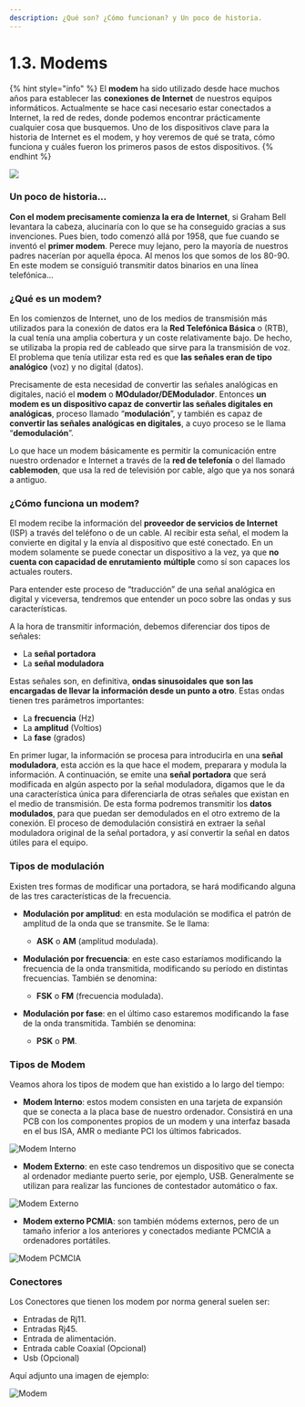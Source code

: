 ```yaml
---
description: ¿Qué son? ¿Cómo funcionan? y Un poco de historia.
---
```


# 1.3. Modems

{% hint style="info" %}
El **modem** ha sido utilizado desde hace muchos años para establecer las **conexiones de Internet** de nuestros equipos informáticos. Actualmente se hace casi necesario estar conectados a Internet, la red de redes, donde podemos encontrar prácticamente cualquier cosa que busquemos. Uno de los dispositivos clave para la historia de Internet es el modem, y hoy veremos de qué se trata, cómo funciona y cuáles fueron los primeros pasos de estos dispositivos.
{% endhint %}

![](../.gitbook/assets/portadamodem.png)

### Un poco de historia...

**Con el modem precisamente comienza la era de Internet**, si Graham Bell levantara la cabeza, alucinaría con lo que se ha conseguido gracias a sus invenciones. Pues bien, todo comenzó allá por 1958, que fue cuando se inventó el **primer modem**. Perece muy lejano, pero la mayoría de nuestros padres nacerían por aquella época. Al menos los que somos de los 80-90. En este modem se consiguió transmitir datos binarios en una línea telefónica...

### ¿Qué es un modem?

En los comienzos de Internet, uno de los medios de transmisión más utilizados para la conexión de datos era la **Red Telefónica Básica** o (RTB), la cual tenía una amplia cobertura y un coste relativamente bajo. De hecho, se utilizaba la propia red de cableado que sirve para la transmisión de voz. El problema que tenía utilizar esta red es que **las señales eran de tipo analógico** (voz) y no digital (datos).

Precisamente de esta necesidad de convertir las señales analógicas en digitales, nació el **modem** o **MOdulador/DEModulador**. Entonces **un modem es un dispositivo capaz de convertir las señales digitales en analógicas**, proceso llamado “**modulación**”, y también es capaz de **convertir las señales analógicas en digitales**, a cuyo proceso se le llama “**demodulación**”.

Lo que hace un modem básicamente es permitir la comunicación entre nuestro ordenador e Internet a través de la **red de telefonía** o del llamado **cablemoden**, que usa la red de televisión por cable, algo que ya nos sonará a antiguo.

### ¿Cómo funciona un modem?

El modem recibe la información del **proveedor de servicios de Internet** (ISP) a través del teléfono o de un cable. Al recibir esta señal, el modem la convierte en digital y la envía al dispositivo que esté conectado. En un modem solamente se puede conectar un dispositivo a la vez, ya que **no cuenta con capacidad de enrutamiento** **múltiple** como sí son capaces los actuales routers.

Para entender este proceso de “traducción” de una señal analógica en digital y viceversa, tendremos que entender un poco sobre las ondas y sus características.

A la hora de transmitir información, debemos diferenciar dos tipos de señales:

* La **señal portadora**
* La **señal moduladora**

Estas señales son, en definitiva, **ondas sinusoidales** **que son las encargadas de llevar la información desde un punto a otro**. Estas ondas tienen tres parámetros importantes:

* La **frecuencia** (Hz)
* La **amplitud** (Voltios)
* La **fase** (grados)

&#x20;En primer lugar, la información se procesa para introducirla en una **señal moduladora**, esta acción es la que hace el modem, preparara y modula la información. A continuación, se emite una **señal portadora** que será modificada en algún aspecto por la señal moduladora, digamos que le da una característica única para diferenciarla de otras señales que existan en el medio de transmisión. De esta forma podremos transmitir los **datos modulados**, para que puedan ser demodulados en el otro extremo de la conexión. El proceso de demodulación consistirá en extraer la señal moduladora original de la señal portadora, y así convertir la señal en datos útiles para el equipo.

### Tipos de modulación

Existen tres formas de modificar una portadora, se hará modificando alguna de las tres características de la frecuencia.

* **Modulación por amplitud**: en esta modulación se modifica el patrón de amplitud de la onda que se transmite. Se le llama:
  * **ASK** o **AM** (amplitud modulada).
* **Modulación por frecuencia**: en este caso estaríamos modificando la frecuencia de la onda transmitida, modificando su período en distintas frecuencias. También se denomina:
  * &#x20;**FSK** o **FM** (frecuencia modulada).
*   **Modulación por fase**: en el último caso estaremos modificando la fase de la onda transmitida. También se denomina:

    * &#x20;**PSK** o **PM**.



### Tipos de Modem

Veamos ahora los tipos de modem que han existido a lo largo del tiempo:





* **Modem Interno**: estos modem consisten en una tarjeta de expansión que se conecta a la placa base de nuestro ordenador. Consistirá en una PCB con los componentes propios de un modem y una interfaz basada en el bus ISA, AMR o mediante PCI los últimos fabricados.

![Modem Interno](../.gitbook/assets/modeminterno.jpg)

* **Modem Externo**: en este caso tendremos un dispositivo que se conecta al ordenador mediante puerto serie, por ejemplo, USB. Generalmente se utilizan para realizar las funciones de contestador automático o fax.

![Modem Externo](../.gitbook/assets/modemExterno.jpg)

* **Modem externo PCMIA**: son también módems externos, pero de un tamaño inferior a los anteriores y conectados mediante PCMCIA a ordenadores portátiles.

![Modem PCMCIA](../.gitbook/assets/modemPCMCIA.jpg)



### Conectores

Los Conectores que tienen los modem por norma general suelen ser:

* Entradas de Rj11.
* Entradas Rj45.
* Entrada de alimentación.
* Entrada cable Coaxial (Opcional)
* Usb (Opcional)

Aquí adjunto una imagen de ejemplo:

![Modem](<../.gitbook/assets/EPC3925 2.png>)
